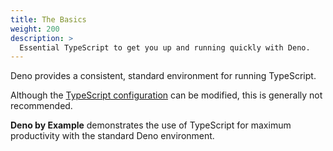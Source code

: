 ```yaml
---
title: The Basics
weight: 200
description: >
  Essential TypeScript to get you up and running quickly with Deno.
---
```


Deno provides a consistent, standard environment for running TypeScript.

Although the [TypeScript configuration] can be modified, this is generally not
recommended.

**Deno by Example** demonstrates the use of TypeScript for maximum productivity
with the standard Deno environment.

[TypeScript configuration]:
https://deno.land/manual@v1.12.2/typescript/configuration
